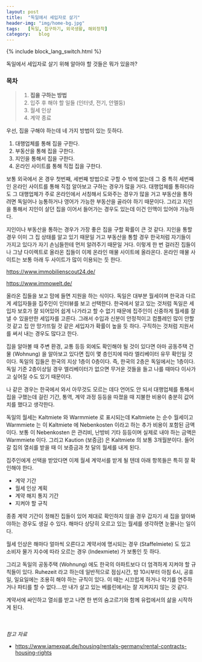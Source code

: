 ```yaml
---
layout: post
title:  "독일에서 세입자로 살기"
header-img: "img/home-bg.jpg"
tags:   [독일, 집구하기, 외국생활, 해외정착]
category:   blog
---
```

{% include block_lang_switch.html %}

독일에서 세입자로 살기 위해 알아야 할 것들은 뭐가 있을까?

### 목차

> 1. **집을 구하는 방법**
> 2. 입주 후 해야 할 일들 (인터넷, 전기, 안멜둥)
> 3. 월세 인상
> 4. 계약 종료

우선, 집을 구해야 하는데 네 가지 방법이 있는 듯하다.
1. 대행업체를 통해 집을 구한다.
2. 부동산을 통해 집을 구한다.
3. 지인을 통해서 집을 구한다.
4. 온라인 사이트를 통해 직접 집을 구한다.

보통 외국에서 온 경우 첫번째, 세번째 방법으로 구할 수 밖에 없는데 그 중 특히 세번째인 온라인 사이트를 통해 직접 알아보고 구하는 경우가 많을 거다.
대행업체를 통하더라도 그 대행업체가 주로 온라인에서 서칭해서 도와주는 경우가 많을 거고 부동산을 통하려면 독일어나 능통하거나 영어가 가능한 부동산을 골라야 하기 때문이다. 그리고 지인을 통해서 지인이 살던 집을 이어서 들어가는 경우도 있는데 이건 인맥이 있어야 가능하다.

지인이나 부동산을 통하는 경우가 가장 좋은 집을 구할 확률이 큰 것 같다. 지인을 통할 경우 이미 그 집 상태를 알고 있기 때문일 거고 부동산을 통할 경우 한국처럼 자기들이 가지고 있다가 자기 손님들한테 먼저 알려주기 때문일 거다. 이렇게 한 번 걸러진 집들이나 그냥 다이렉트로 올라온 집들이 이제 온라인 매물 사이트에 올라온다. 온라인 매물 사이트는 보통 아래 두 사이트가 많이 이용되는 듯 한다.

https://www.immobilienscout24.de/

https://www.immowelt.de/

올라온 집들을 보고 맘에 들면 지원을 하는 식이다. 독일은 대부분 월세이며 한국과 다르게 세입자들을 집주인이 인터뷰를 보고 선택한다. 한국에서 알고 있는 것처럼 독일은 세입자 보호가 잘 되어있어 쉽게 나가라고 할 수 없기 때문에 집주인이 신중하게 월세를 잘 낼 수 있을만한 세입자를 고른다. 그래서 수입과 신분이 안정적이고 컴플레인 많이 안할 것 같고 집 안 망가뜨릴 것 같은 세입자가 확률이 높을 듯 하다. 구직하는 것처럼 지원서를 써서 내는 경우도 많다고 한다.

집을 알아볼 때 주변 환경, 교통 등등 외에도 확인해야 될 것이 있다면 아마 공동주택 건물 (Wohnung) 을 알아보고 있다면 집이 몇 층인지에 따라 엘리베이터 유무 확인일 것이다. 독일의 집들은 한국의 지상 1층이 0층이다. 즉, 한국의 2층은 독일에서는 1층이다. 독일 기준 2층이상일 경우 엘리베이터가 없으면 무거운 것들을 들고 나를 때마다 이사가고 싶어질 수도 있기 때문이다.

나 같은 경우는 한국에서 와서 아무것도 모르는 데다 언어도 안 되서 대행업체를 통해서 집을 구했는데 걸린 기간, 통역, 계약 과정 등등을 따졌을 때 지불한 비용이 충분히 값어치를 했다고 생각한다.

독일의 월세는 Kaltmiete 와 Warmmiete 로 표시되는데 Kaltmiete 는 순수 월세이고 Warmmiete 는 이 Kaltmiete 에 Nebenkosten 이라고 하는 추가 비용이 포함된 금액이다. 보통 이 Nebenkosten 은 관리비, 난방비 기타 등등이며 실제로 내야 하는 금액은 Warmmiete 이다. 그리고 Kaution (보증금) 은 Kaltmiete 의 보통 3개월분이다. 들어갈 집의 열쇠를 받을 때 이 보증금과 첫 달의 월세를 내게 된다.

집주인에게 선택을 받았다면 이제 월세 계약서를 받게 될 텐데 아래 항목들은 특히 잘 확인해야 한다.
- 계약 기간
- 월세 인상 계획
- 계약 해지 통지 기간
- 지켜야 할 규칙

종종 계약 기간이 정해진 집들이 있어 제대로 확인하지 않을 경우 갑자기 새 집을 알아봐야하는 경우도 생길 수 있다. 해마다 상당히 오르고 있는 월세를 생각하면 눈물나는 일이다. 

월세 인상은 해마다 얼마씩 오른다고 계약서에 명시되는 경우 (Staffelmiete) 도 있고 소비자 물가 지수에 따라 오르는 경우 (Indexmiete) 가 보통인 듯 하다. 

그리고 독일의 공동주택 (Wohnung) 에도 한국의 아파트보다 더 엄격하게 지켜야 할 규칙들이 있다. Ruhezeit 라고 하는데 일반적으로 점심시간, 밤 10시부터 아침 6시, 공휴일, 일요일에는 조용히 해야 하는 규칙이 있다. 이 때는 시끄럽게 하거나 악기를 연주하거나 파티를 할 수 없다….만 내가 살고 있는 베를린에서는 잘 지켜지지 않는 것 같다.

계약서에 싸인하고 열쇠를 받고 나면 한 번의 숨고르기와 함께 유럽에서의 삶을 시작하게 된다.
<br/>
<br/>
<br/>
<br/>
_참고 자료_
- https://www.iamexpat.de/housing/rentals-germany/rental-contracts-housing-rights